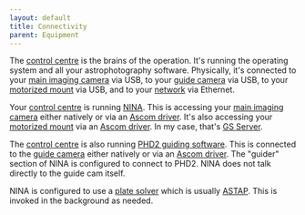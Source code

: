 ```yaml
---
layout: default
title: Connectivity
parent: Equipment
---
```

The [control centre](/hardware/controlcentre) is the brains of the operation. It's running the operating system and all your astrophotography software. Physically, it's connected to your [main imaging camera](/hardware/scope) via USB, to your [guide camera](/hardware/guider) via USB, to your [motorized mount](/hardware/mount) via USB, and to your [network](/hardware/networking) via Ethernet.

Your [control centre](/hardware/controlcentre) is running [NINA](/software/nina). This is accessing your [main imaging camera](/hardware/scope) either natively or via an [Ascom driver](/software/ascom). It's also accessing your [motorized mount](/hardware/mount) via an [Ascom driver](/software/ascom). In my case, that's [GS Server](/software/gss). 

The [control centre](/hardware/controlcentre) is also running [PHD2 guiding software](/software/phd2). This is connected to the [guide camera](/hardware/guider) either natively or via an [Ascom driver](/software/ascom). The "guider" section of NINA is configured to connect to PHD2. NINA does not talk directly to the guide cam itself.

NINA is configured to use a [plate solver](/glossary/platesolving) which is usually [ASTAP](/software/astap). This is invoked in the background as needed.
